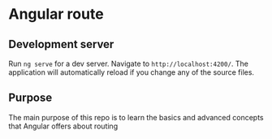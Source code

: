 # Angular route

## Development server

Run `ng serve` for a dev server. Navigate to `http://localhost:4200/`. The application will automatically reload if you change any of the source files.

## Purpose

The main purpose of this repo is to learn the basics and advanced concepts that Angular offers about routing
